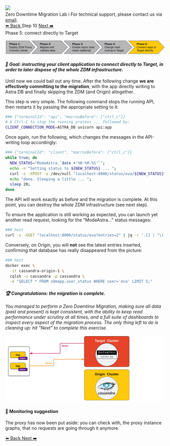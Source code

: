 <!-- TOP -->
<div class="top">
  <img class="scenario-academy-logo" src="https://datastax-academy.github.io/katapod-shared-assets/images/ds-academy-2023.svg" />
  <div class="scenario-title-section">
    <span class="scenario-title">Zero Downtime Migration Lab</span>
    <span class="scenario-subtitle">ℹ️ For technical support, please contact us via <a href="mailto:academy@datastax.com">email</a>.</span>
  </div>
</div>

<!-- NAVIGATION -->
<div id="navigation-top" class="navigation-top">
 <a title="Back" href='command:katapod.loadPage?[{"step":"step9"}]' 
   class="btn btn-dark navigation-top-left">⬅️ Back
 </a>
<span class="step-count">Step 10</span>
 <a title="Next" href='command:katapod.loadPage?[{"step":"cleanup"}]' 
    class="btn btn-dark navigation-top-right">Next ➡️
  </a>
</div>

<!-- CONTENT -->

<div class="step-title">Phase 5: connect directly to Target</div>

![Phase 5](images/p5.png)

#### _🎯 Goal: instructing your client application to connect directly to Target, in order to later dispose of the whole ZDM infrastructure._

Until now we could bail out any time.
After the following change **we are effectively committing to the migration**,
with the app directly writing to Astra DB and finally
skipping the ZDM (and Origin) altogether.

This step is very simple. The following command stops the running API, then
restarts it by passing the appropriate setting to it:

```bash
### {"terminalId": "api", "macrosBefore": ["ctrl_c"]}
# A Ctrl-C to stop the running process ... followed by:
CLIENT_CONNECTION_MODE=ASTRA_DB uvicorn api:app
```

Once again, run the following, which changes the messages in the API-writing loop accordingly:

```bash
### {"terminalId": "client", "macrosBefore": ["ctrl_c"]}
while true; do
  NEW_STATUS="ModeAstra_`date +'%H-%M-%S'`";
  echo -n "Setting status to ${NEW_STATUS} ... ";
  curl -s -XPOST -o /dev/null "localhost:8000/status/eva/${NEW_STATUS}";
  echo "done. Sleeping a little ... ";
  sleep 20;
done
```

The API will work exactly as before and the migration is complete.
At this point, you can destroy the whole ZDM infrastructure (see next step).

To ensure the application is still working as expected, you can launch yet
another read request, looking for the "ModeAstra..." status messages:

```bash
### host
curl -s -XGET "localhost:8000/status/eva?entries=2" | jq -r '.[] | "\(.when)\t\(.status)"'
```

Conversely, on Origin, you will **not** see the latest
entries inserted, confirming that database has really disappeared
from the picture:

```bash
### host
docker exec \
  -it cassandra-origin-1 \
  cqlsh -u cassandra -p cassandra \
  -e "SELECT * FROM zdmapp.user_status WHERE user='eva' LIMIT 5;"
```

#### _🏆 Congratulations: the migration is complete._

_You managed to perform_
_a Zero Downtime Migration, making sure all data (past and present)_
_is kept consistent, with the ability to keep read performance_
_under scrutiny at all times, and a full suite of dashboards to inspect_
_every aspect of the migration process. The only thing left to do_
_is cleaning up: hit "Next" to complete this exercise._

![Schema, phase 5](images/schema5_r.png)

#### 🔎 Monitoring suggestion

The proxy has now been put aside: you can check with, the
proxy instance graphs, that no requests are going through it anymore.

<!-- NAVIGATION -->
<div id="navigation-bottom" class="navigation-bottom">
 <a title="Back" href='command:katapod.loadPage?[{"step":"step9"}]'
   class="btn btn-dark navigation-bottom-left">⬅️ Back
 </a>
 <a title="Next" href='command:katapod.loadPage?[{"step":"cleanup"}]'
    class="btn btn-dark navigation-bottom-right">Next ➡️
  </a>
</div>
